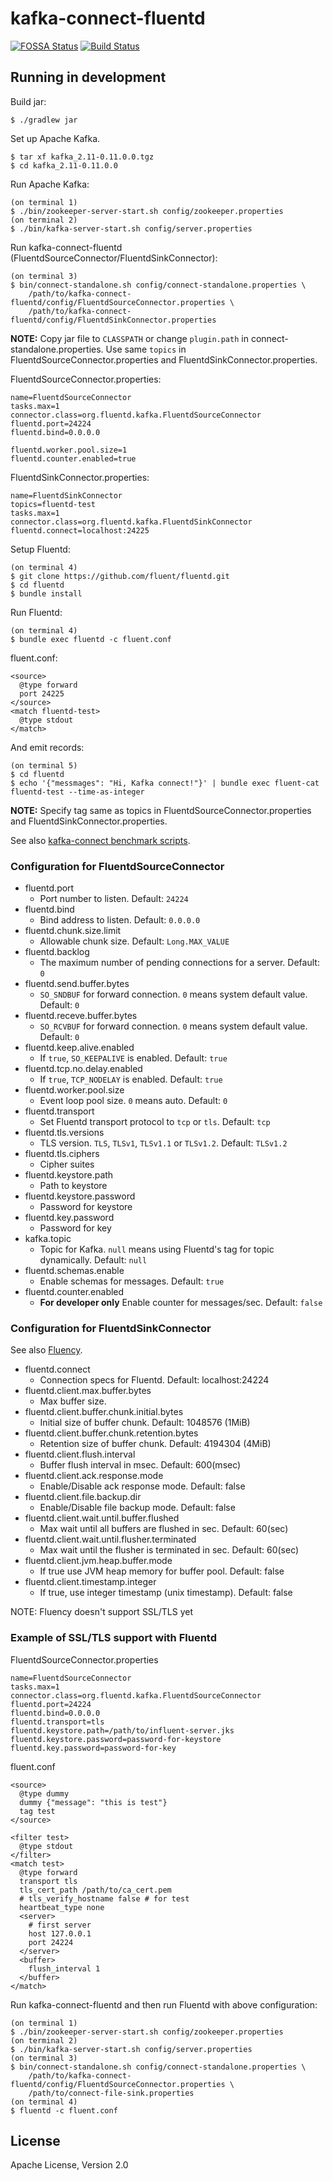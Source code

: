 # kafka-connect-fluentd
[![FOSSA Status](https://app.fossa.io/api/projects/git%2Bgithub.com%2Ffluent%2Fkafka-connect-fluentd.svg?type=shield)](https://app.fossa.io/projects/git%2Bgithub.com%2Ffluent%2Fkafka-connect-fluentd?ref=badge_shield)
[![Build Status](https://travis-ci.org/fluent/kafka-connect-fluentd.svg?branch=master)](https://travis-ci.org/fluent/kafka-connect-fluentd)

## Running in development

Build jar:

```
$ ./gradlew jar
```

Set up Apache Kafka.

```
$ tar xf kafka_2.11-0.11.0.0.tgz
$ cd kafka_2.11-0.11.0.0
```

Run Apache Kafka:

```
(on terminal 1)
$ ./bin/zookeeper-server-start.sh config/zookeeper.properties 
(on terminal 2)
$ ./bin/kafka-server-start.sh config/server.properties
```

Run kafka-connect-fluentd (FluentdSourceConnector/FluentdSinkConnector):

```
(on terminal 3)
$ bin/connect-standalone.sh config/connect-standalone.properties \
    /path/to/kafka-connect-fluentd/config/FluentdSourceConnector.properties \
    /path/to/kafka-connect-fluentd/config/FluentdSinkConnector.properties
```

**NOTE:** Copy jar file to `CLASSPATH` or change `plugin.path` in connect-standalone.properties.
Use same `topics` in FluentdSourceConnector.properties and FluentdSinkConnector.properties.

FluentdSourceConnector.properties:

```
name=FluentdSourceConnector
tasks.max=1
connector.class=org.fluentd.kafka.FluentdSourceConnector
fluentd.port=24224
fluentd.bind=0.0.0.0

fluentd.worker.pool.size=1
fluentd.counter.enabled=true
```

FluentdSinkConnector.properties:

```
name=FluentdSinkConnector
topics=fluentd-test
tasks.max=1
connector.class=org.fluentd.kafka.FluentdSinkConnector
fluentd.connect=localhost:24225
```

Setup Fluentd:

```
(on terminal 4)
$ git clone https://github.com/fluent/fluentd.git
$ cd fluentd
$ bundle install
```

Run Fluentd:

```
(on terminal 4)
$ bundle exec fluentd -c fluent.conf
```

fluent.conf:

```aconf
<source>
  @type forward
  port 24225
</source>
<match fluentd-test>
  @type stdout
</match>
```

And emit records:

```
(on terminal 5)
$ cd fluentd
$ echo '{"messmages": "Hi, Kafka connect!"}' | bundle exec fluent-cat fluentd-test --time-as-integer
```

**NOTE:** Specify tag same as topics in FluentdSourceConnector.properties and FluentdSinkConnector.properties.

See also [kafka-connect benchmark scripts](https://github.com/fluent/fluentd-benchmark/tree/master/kafka-connect).

### Configuration for FluentdSourceConnector

* fluentd.port
  * Port number to listen. Default: `24224`
* fluentd.bind
  * Bind address to listen. Default: `0.0.0.0`
* fluentd.chunk.size.limit
  * Allowable chunk size. Default: `Long.MAX_VALUE`
* fluentd.backlog
  * The maximum number of pending connections for a server. Default: `0`
* fluentd.send.buffer.bytes
  * `SO_SNDBUF` for forward connection. `0` means system default value. Default: `0`
* fluentd.receve.buffer.bytes
  * `SO_RCVBUF` for forward connection. `0` means system default value. Default: `0`
* fluentd.keep.alive.enabled
  * If `true`, `SO_KEEPALIVE` is enabled. Default: `true`
* fluentd.tcp.no.delay.enabled
  * If `true`, `TCP_NODELAY` is enabled. Default: `true`
* fluentd.worker.pool.size
  * Event loop pool size. `0` means auto. Default: `0`
* fluentd.transport
  * Set Fluentd transport protocol to `tcp` or `tls`. Default: `tcp`
* fluentd.tls.versions
  * TLS version. `TLS`, `TLSv1`, `TLSv1.1` or `TLSv1.2`. Default: `TLSv1.2`
* fluentd.tls.ciphers
  * Cipher suites
* fluentd.keystore.path
  * Path to keystore
* fluentd.keystore.password
  * Password for keystore
* fluentd.key.password
  * Password for key
* kafka.topic
  * Topic for Kafka. `null` means using Fluentd's tag for topic dynamically. Default: `null`
* fluentd.schemas.enable
  * Enable schemas for messages. Default: `true`
* fluentd.counter.enabled
  * **For developer only** Enable counter for messages/sec. Default: `false`

### Configuration for FluentdSinkConnector

See also [Fluency](https://github.com/komamitsu/fluency).

* fluentd.connect
  * Connection specs for Fluentd. Default: localhost:24224
* fluentd.client.max.buffer.bytes
  * Max buffer size.
* fluentd.client.buffer.chunk.initial.bytes
  * Initial size of buffer chunk. Default: 1048576 (1MiB)
* fluentd.client.buffer.chunk.retention.bytes
  * Retention size of buffer chunk. Default: 4194304 (4MiB)
* fluentd.client.flush.interval
  * Buffer flush interval in msec. Default: 600(msec)
* fluentd.client.ack.response.mode
  * Enable/Disable ack response mode. Default: false
* fluentd.client.file.backup.dir
  * Enable/Disable file backup mode. Default: false
* fluentd.client.wait.until.buffer.flushed
  * Max wait until all buffers are flushed in sec. Default: 60(sec)
* fluentd.client.wait.until.flusher.terminated
  * Max wait until the flusher is terminated in sec. Default: 60(sec)
* fluentd.client.jvm.heap.buffer.mode
  * If true use JVM heap memory for buffer pool. Default: false
* fluentd.client.timestamp.integer
  * If true, use integer timestamp (unix timestamp). Default: false

NOTE: Fluency doesn't support SSL/TLS yet

### Example of SSL/TLS support with Fluentd

FluentdSourceConnector.properties

```
name=FluentdSourceConnector
tasks.max=1
connector.class=org.fluentd.kafka.FluentdSourceConnector
fluentd.port=24224
fluentd.bind=0.0.0.0
fluentd.transport=tls
fluentd.keystore.path=/path/to/influent-server.jks
fluentd.keystore.password=password-for-keystore
fluentd.key.password=password-for-key
```

fluent.conf

```aconf
<source>
  @type dummy
  dummy {"message": "this is test"}
  tag test
</source>

<filter test>
  @type stdout
</filter>
<match test>
  @type forward
  transport tls
  tls_cert_path /path/to/ca_cert.pem
  # tls_verify_hostname false # for test
  heartbeat_type none
  <server>
    # first server
    host 127.0.0.1
    port 24224
  </server>
  <buffer>
    flush_interval 1
  </buffer>
</match>
```

Run kafka-connect-fluentd and then run Fluentd with above configuration:

```text
(on terminal 1)
$ ./bin/zookeeper-server-start.sh config/zookeeper.properties
(on terminal 2)
$ ./bin/kafka-server-start.sh config/server.properties
(on terminal 3)
$ bin/connect-standalone.sh config/connect-standalone.properties \
    /path/to/kafka-connect-fluentd/config/FluentdSourceConnector.properties \
    /path/to/connect-file-sink.properties
(on terminal 4)
$ fluentd -c fluent.conf
```



## License

Apache License, Version 2.0
